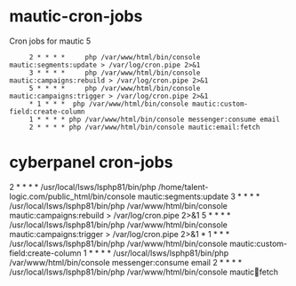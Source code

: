# mautic-cron-jobs
Cron jobs for mautic 5

         2 * * * *     php /var/www/html/bin/console mautic:segments:update > /var/log/cron.pipe 2>&1
         3 * * * *     php /var/www/html/bin/console mautic:campaigns:rebuild > /var/log/cron.pipe 2>&1
         5 * * * *     php /var/www/html/bin/console mautic:campaigns:trigger > /var/log/cron.pipe 2>&1
         * 1 * * *  php /var/www/html/bin/console mautic:custom-field:create-column
         1 * * * * php /var/www/html/bin/console messenger:consume email
         2 * * * * php /var/www/html/bin/console mautic:email:fetch

# cyberpanel cron-jobs

 2 * * * * /usr/local/lsws/lsphp81/bin/php /home/talent-logic.com/public_html/bin/console mautic:segments:update 
    3 * * * *     /usr/local/lsws/lsphp81/bin/php /var/www/html/bin/console mautic:campaigns:rebuild > /var/log/cron.pipe 2>&1
         5 * * * *     /usr/local/lsws/lsphp81/bin/php /var/www/html/bin/console mautic:campaigns:trigger > /var/log/cron.pipe 2>&1
         * 1 * * *  /usr/local/lsws/lsphp81/bin/php /var/www/html/bin/console mautic:custom-field:create-column
         1 * * * * /usr/local/lsws/lsphp81/bin/php /var/www/html/bin/console messenger:consume email
         2 * * * * /usr/local/lsws/lsphp81/bin/php /var/www/html/bin/console mautic:email:fetch
